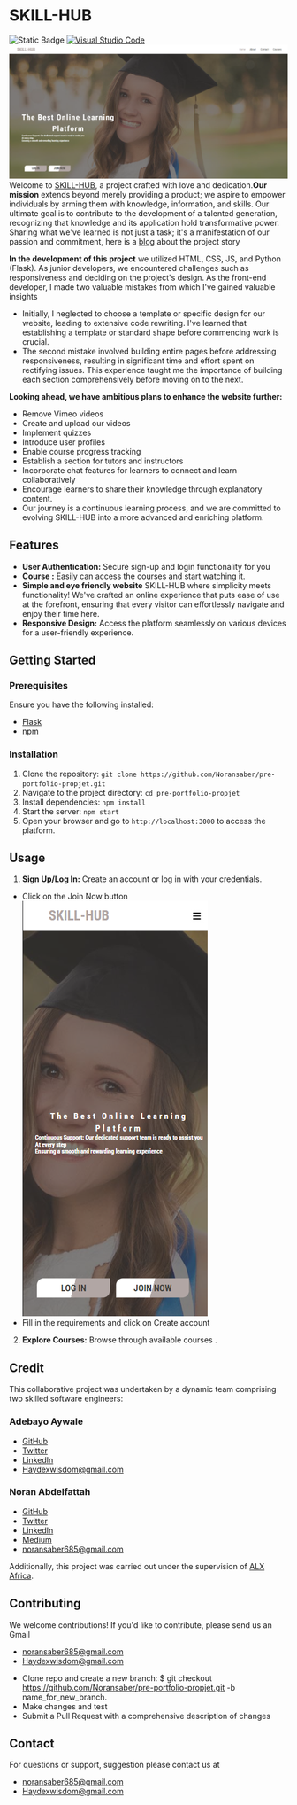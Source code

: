 # SKILL-HUB
![Static Badge](https://img.shields.io/badge/Contributors-2)
[![Visual Studio Code](https://img.shields.io/badge/Visual%20Studio%20Code-007ACC?style=flat&logo=visual-studio-code&logoColor=white)](https://code.visualstudio.com/)
<img src="./frontend/img/skill-hub.png">
Welcome to [SKILL-HUB](https://skillhub.devmarc.tech/), a project crafted with love and dedication.**Our mission** extends beyond merely providing a product; we aspire to empower individuals by arming them with knowledge, information, and skills. Our ultimate goal is to contribute to the development of a talented generation, recognizing that knowledge and its application hold transformative power. Sharing what we've learned is not just a task; it's a manifestation of our passion and commitment, here is a [blog](https://medium.com/@noransaber685/unveiling-skill-hub-empowering-learning-in-a-digital-era-a91969512cc9) about the project story


**In the development of this project**
we utilized HTML, CSS, JS, and Python (Flask). As junior developers, we encountered challenges such as responsiveness and deciding on the project's design. As the front-end developer, I made two valuable mistakes from which I've gained valuable insights
- Initially, I neglected to choose a template or specific design for our website, leading to extensive code rewriting. I've learned that establishing a template or standard shape before commencing work is crucial.
- The second mistake involved building entire pages before addressing responsiveness, resulting in significant time and effort spent on rectifying issues. This experience taught me the importance of building each section comprehensively before moving on to the next.

**Looking ahead, we have ambitious plans to enhance the website further:**
- Remove Vimeo videos
- Create and upload our videos
- Implement quizzes
- Introduce user profiles
- Enable course progress tracking
- Establish a section for tutors and instructors
- Incorporate chat features for learners to connect and learn collaboratively
- Encourage learners to share their knowledge through explanatory content.
- Our journey is a continuous learning process, and we are committed to evolving SKILL-HUB into a more advanced and enriching platform.

## Features
- **User Authentication:** Secure sign-up and login functionality for you
- **Course :** Easily can access the courses and start watching it.
- **Simple and eye friendly website** SKILL-HUB where simplicity meets functionality! We've crafted an online experience that puts ease of use at the forefront, ensuring that every visitor can effortlessly navigate and enjoy their time here.
- **Responsive Design:** Access the platform seamlessly on various devices for a user-friendly experience.

## Getting Started
### Prerequisites
Ensure you have the following installed:

- [Flask](https://flask.palletsprojects.com/)
- [npm](https://www.npmjs.com/)


### Installation
1. Clone the repository: `git clone https://github.com/Noransaber/pre-portfolio-propjet.git`
2. Navigate to the project directory: `cd pre-portfolio-propjet`
3. Install dependencies: `npm install`
4. Start the server: `npm start`
5. Open your browser and go to `http://localhost:3000` to access the platform.

## Usage
1. **Sign Up/Log In:** Create an account or log in with your credentials.
- Click on the Join Now button
![Join Now](image.png)
- Fill in the requirements and click on Create account
2. **Explore Courses:** Browse through available courses .

## Credit
This collaborative project was undertaken by a dynamic team comprising two skilled software engineers:
### Adebayo Aywale
- [GitHub](https://github.com/Oluwamarcellus )
- [Twitter](https://twitter.com/Hayyddex)
- [LinkedIn](www.linkedin.com/in/devmarc)
- [Haydexwisdom@gmail.com](mailto:Haydexwisdom@gmail.com)

  
### Noran Abdelfattah
- [GitHub](https://github.com/Noransaber?tab=repositories)
- [Twitter](https://twitter.com/Noransaber11)
- [LinkedIn](https://www.linkedin.com/in/noran-saber-abdelfattah-6198471ba/)
- [Medium](https://medium.com/@noransaber685)
- [noransaber685@gmail.com](mailto:noransaber685@gmail.com)

Additionally, this project was carried out under the supervision of [ALX Africa](https://www.alxafrica.com/).

## Contributing
We welcome contributions! If you'd like to contribute, please send us an Gmail
- noransaber685@gmail.com
- Haydexwisdom@gmail.com
* Clone repo and create a new branch: $ git checkout https://github.com/Noransaber/pre-portfolio-propjet.git -b name_for_new_branch.
* Make changes and test
* Submit a Pull Request with a comprehensive description of changes

## Contact
For questions or support, suggestion please contact us at
- [noransaber685@gmail.com](mailto:noransaber685@gmail.com)
- [Haydexwisdom@gmail.com](mailto:Haydexwisdom@gmail.com)
